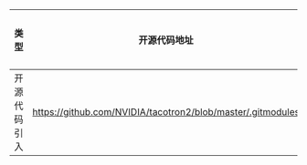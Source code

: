 | 类型     | 开源代码地址                                                       | 文件名                                         | 公网IP地址/公网URL地址/域名/邮箱地址 | 用途说明 |
|--------|--------------------------------------------------------------|---------------------------------------------|------------------------|------|
| 开源代码引入 | https://github.com/NVIDIA/tacotron2/blob/master/.gitmodules | WaveGlow/tacotron2/.gitmodules | https://github.com/NVIDIA/waveglow | 开源地址 |
